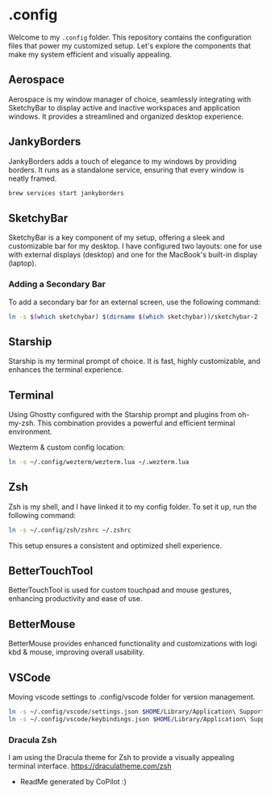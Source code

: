 # .config

Welcome to my `.config` folder. This repository contains the configuration files that power my customized setup. Let's explore the components that make my system efficient and visually appealing.

## Aerospace
Aerospace is my window manager of choice, seamlessly integrating with SketchyBar to display active and inactive workspaces and application windows. It provides a streamlined and organized desktop experience.

## JankyBorders
JankyBorders adds a touch of elegance to my windows by providing borders. It runs as a standalone service, ensuring that every window is neatly framed.

```bash
brew services start jankyborders
```

## SketchyBar
SketchyBar is a key component of my setup, offering a sleek and customizable bar for my desktop. I have configured two layouts: one for use with external displays (desktop) and one for the MacBook's built-in display (laptop).

### Adding a Secondary Bar
To add a secondary bar for an external screen, use the following command:
```bash
ln -s $(which sketchybar) $(dirname $(which sketchybar))/sketchybar-2
```

## Starship
Starship is my terminal prompt of choice. It is fast, highly customizable, and enhances the terminal experience.

## Terminal
Using Ghostty configured with the Starship prompt and plugins from oh-my-zsh. This combination provides a powerful and efficient terminal environment.

Wezterm & custom config location:
```bash
ln -s ~/.config/wezterm/wezterm.lua ~/.wezterm.lua
```

## Zsh
Zsh is my shell, and I have linked it to my config folder. To set it up, run the following command:
```bash
ln -s ~/.config/zsh/zshrc ~/.zshrc
```
This setup ensures a consistent and optimized shell experience.

## BetterTouchTool
BetterTouchTool is used for custom touchpad and mouse gestures, enhancing productivity and ease of use.

## BetterMouse
BetterMouse provides enhanced functionality and customizations with logi kbd & mouse, improving overall usability.


## VSCode
Moving vscode settings to .config/vscode folder for version management.

```bash
ln -s ~/.config/vscode/settings.json $HOME/Library/Application\ Support/Code/User/settings.json
ln -s ~/.config/vscode/keybindings.json $HOME/Library/Application\ Support/Code/User/keybindings.json
```
### Dracula Zsh
I am using the Dracula theme for Zsh to provide a visually appealing terminal interface.
https://draculatheme.com/zsh

- ReadMe generated by CoPilot :)